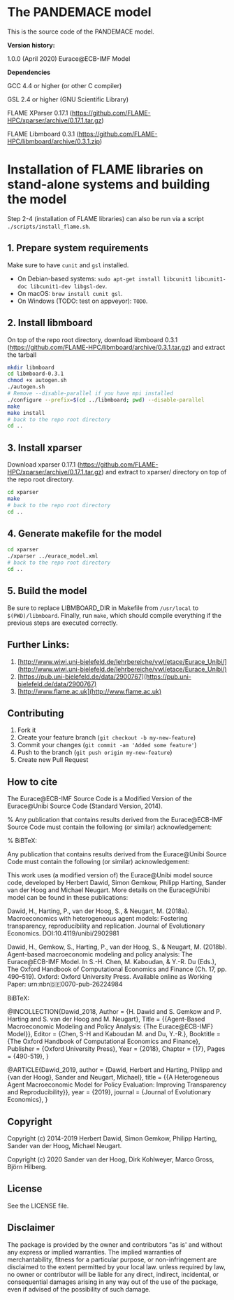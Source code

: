 # The PANDEMACE model

This is the source code of the PANDEMACE model.

**Version history:**

1.0.0 (April 2020) Eurace@ECB-IMF Model

**Dependencies**

GCC 4.4 or higher (or other C compiler)

GSL 2.4 or higher (GNU  Scientific  Library)

FLAME XParser 0.17.1 (https://github.com/FLAME-HPC/xparser/archive/0.17.1.tar.gz)

FLAME Libmboard 0.3.1 (https://github.com/FLAME-HPC/libmboard/archive/0.3.1.zip)

# Installation of FLAME libraries on stand-alone systems and building the model

Step 2-4 (installation of FLAME libraries) can also be run via a script
`./scripts/install_flame.sh`.

## 1. Prepare system requirements

Make sure to have `cunit` and `gsl` installed.
- On Debian-based systems: `sudo apt-get install libcunit1 libcunit1-doc libcunit1-dev libgsl-dev`.
- On macOS: `brew install cunit gsl`.
- On Windows (TODO: test on appveyor): `TODO`.

## 2. Install libmboard

On top of the repo root directory, download libmboard 0.3.1
(https://github.com/FLAME-HPC/libmboard/archive/0.3.1.tar.gz) and extract the tarball

```bash
mkdir libmboard
cd libmboard-0.3.1
chmod +x autogen.sh
./autogen.sh
# Remove --disable-parallel if you have mpi installed
./configure --prefix=$(cd ../libmboard; pwd) --disable-parallel
make
make install
# back to the repo root directory
cd ..
```

## 3. Install xparser

Download xparser 0.17.1 (https://github.com/FLAME-HPC/xparser/archive/0.17.1.tar.gz) and
extract to xparser/ directory on top of the repo root directory.
```bash
cd xparser
make
# back to the repo root directory
cd ..
```

## 4. Generate makefile for the model
```bash
cd xparser
./xparser ../eurace_model.xml
# back to the repo root directory
cd ..
```

## 5. Build the model

Be sure to replace LIBMBOARD_DIR in Makefile from `/usr/local` to
`$(PWD)/libmboard`.
Finally, run `make`, which should compile everything if the previous steps are
executed correctly.

## Further Links:

1. [http://www.wiwi.uni-bielefeld.de/lehrbereiche/vwl/etace/Eurace_Unibi/](http://www.wiwi.uni-bielefeld.de/lehrbereiche/vwl/etace/Eurace_Unibi/)
2. [https://pub.uni-bielefeld.de/data/2900767](https://pub.uni-bielefeld.de/data/2900767)
3. [http://www.flame.ac.uk](http://www.flame.ac.uk)


Contributing
------------

1. Fork it
2. Create your feature branch (`git checkout -b my-new-feature`)
3. Commit your changes (`git commit -am 'Added some feature'`)
4. Push to the branch (`git push origin my-new-feature`)
5. Create new Pull Request

How to cite
--
The Eurace@ECB-IMF Source Code is a Modified Version of the Eurace@Unibi Source Code (Standard Version, 2014).

% Any publication that contains results derived from the Eurace@ECB-IMF Source Code must contain the following (or similar) acknowledgement:

% BiBTeX:

Any publication that contains results derived from the Eurace@Unibi Source Code must contain the following (or similar) acknowledgement:

This work uses (a modified version of) the Eurace@Unibi model source code, developed by Herbert Dawid, Simon Gemkow, Philipp Harting, Sander van der Hoog and Michael Neugart. More details on the Eurace@Unibi model can be found in these publications:

Dawid, H., Harting, P., van der Hoog, S., & Neugart, M. (2018a). Macroeconomics with heterogeneous agent models: Fostering transparency, reproducibility and replication. Journal of Evolutionary Economics. DOI:10.4119/unibi/2902981

Dawid, H., Gemkow, S., Harting, P., van der Hoog, S., & Neugart, M. (2018b). Agent-based macroeconomic modeling and policy analysis: The Eurace@ECB-IMF Model. In S.-H. Chen, M. Kaboudan, & Y.-R. Du (Eds.), The Oxford Handbook of Computational Economics and Finance (Ch. 17, pp. 490–519). Oxford: Oxford University Press. Available online as Working Paper: urn:nbn:de:0070-pub-26224984

BiBTeX:

@INCOLLECTION{Dawid_2018,
	Author = {H. Dawid and S. Gemkow and P. Harting and S. van der Hoog and M. Neugart},
	Title = {{Agent-Based Macroeconomic Modeling and Policy Analysis: {The Eurace@ECB-IMF} Model}},
	Editor = {Chen, S-H and Kaboudan M. and Du, Y.-R.},
	Booktitle = {The Oxford Handbook of Computational Economics and Finance},
	Publisher = {Oxford University Press},
	Year = {2018},
	Chapter = {17},
	Pages = {490-519},
}

@ARTICLE{Dawid_2019,
	author       = {Dawid, Herbert and Harting, Philipp and {van der Hoog}, Sander and Neugart, Michael},
	title        = {{A Heterogeneous Agent Macroeconomic Model for Policy Evaluation: Improving Transparency and Reproducibility}},
	year         = {2019},
	journal 	  = {Journal of Evolutionary Economics},
}


Copyright
---------

Copyright (c) 2014-2019 Herbert Dawid, Simon Gemkow, Philipp Harting, Sander van der Hoog, Michael Neugart.

Copyright (c) 2020 Sander van der Hoog, Dirk Kohlweyer, Marco Gross, Björn Hilberg.

License
--

See the LICENSE file.

Disclaimer
--

The package is provided by the owner and contributors "as is' and without any express or implied warranties. The implied warranties of merchantability, fitness for a particular purpose, or non-infringement are disclaimed to the extent permitted by your local law. unless required by law, no owner or contributor will be liable for any direct, indirect, incidental, or consequential damages arising in any way out of the use of the package, even if advised of the possibility of such damage.
